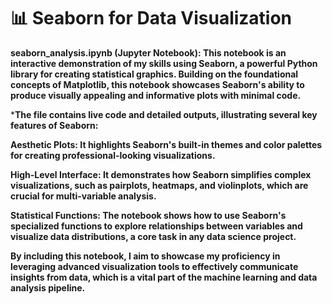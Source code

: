 # 📊 Seaborn for Data Visualization
**seaborn_analysis.ipynb (Jupyter Notebook): This notebook is an interactive demonstration of my skills using Seaborn, a powerful Python library for creating statistical graphics. Building on the foundational concepts of Matplotlib, this notebook showcases Seaborn's ability to produce visually appealing and informative plots with minimal code.**

***The file contains live code and detailed outputs, illustrating several key features of Seaborn:**

**Aesthetic Plots: It highlights Seaborn's built-in themes and color palettes for creating professional-looking visualizations.**

**High-Level Interface: It demonstrates how Seaborn simplifies complex visualizations, such as pairplots, heatmaps, and violinplots, which are crucial for multi-variable analysis.**

**Statistical Functions: The notebook shows how to use Seaborn's specialized functions to explore relationships between variables and visualize data distributions, a core task in any data science project.**

**By including this notebook, I aim to showcase my proficiency in leveraging advanced visualization tools to effectively communicate insights from data, which is a vital part of the machine learning and data analysis pipeline.**